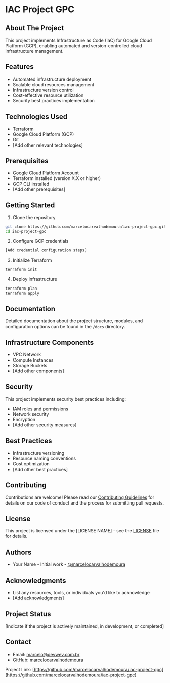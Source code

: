 # IAC Project GPC 

## About The Project

This project implements Infrastructure as Code (IaC) for Google Cloud Platform (GCP), enabling automated and version-controlled cloud infrastructure management.

## Features

- Automated infrastructure deployment
- Scalable cloud resources management
- Infrastructure version control
- Cost-effective resource utilization
- Security best practices implementation

## Technologies Used

- Terraform
- Google Cloud Platform (GCP)
- Git
- [Add other relevant technologies]

## Prerequisites

- Google Cloud Platform Account
- Terraform installed (version X.X or higher)
- GCP CLI installed
- [Add other prerequisites]

## Getting Started

1. Clone the repository
```bash
git clone https://github.com/marcelocarvalhodemoura/iac-project-gpc.git
cd iac-project-gpc
```

2. Configure GCP credentials
```bash
[Add credential configuration steps]
```

3. Initialize Terraform
```bash
terraform init
```

4. Deploy infrastructure
```bash
terraform plan
terraform apply
```

## Documentation

Detailed documentation about the project structure, modules, and configuration options can be found in the `/docs` directory.

## Infrastructure Components

- VPC Network
- Compute Instances
- Storage Buckets
- [Add other components]

## Security

This project implements security best practices including:
- IAM roles and permissions
- Network security
- Encryption
- [Add other security measures]

## Best Practices

- Infrastructure versioning
- Resource naming conventions
- Cost optimization
- [Add other best practices]

## Contributing

Contributions are welcome! Please read our [Contributing Guidelines](CONTRIBUTING.md) for details on our code of conduct and the process for submitting pull requests.

## License

This project is licensed under the [LICENSE NAME] - see the [LICENSE](LICENSE) file for details.

## Authors

- Your Name - Initial work - [@marcelocarvalhodemoura](https://github.com/marcelocarvalhodemoura)

## Acknowledgments

- List any resources, tools, or individuals you'd like to acknowledge
- [Add acknowledgments]

## Project Status

[Indicate if the project is actively maintained, in development, or completed]

## Contact

- Email: marcelo@devwev.com.br
- GitHub: [marcelocarvalhodemoura](https://github.com/marcelocarvalhodemoura)

Project Link: [https://github.com/marcelocarvalhodemoura/iac-project-gpc](https://github.com/marcelocarvalhodemoura/iac-project-gpc)
